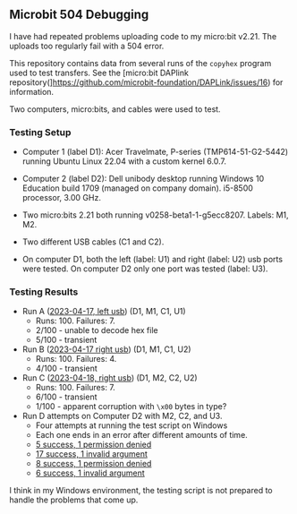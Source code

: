## Microbit 504 Debugging

I have had repeated problems uploading code to my micro:bit v2.21.
The uploads too regularly fail with a 504 error.

This repository contains data from several runs of the `copyhex`
program used to test transfers. See the [micro:bit DAPlink
repository(]https://github.com/microbit-foundation/DAPLink/issues/16)
for information.

Two computers, micro:bits, and cables were used to test.

### Testing Setup

* Computer 1 (label D1): Acer Travelmate, P-series (TMP614-51-G2-5442) running
  Ubuntu Linux 22.04 with a custom kernel 6.0.7.

* Computer 2 (label D2): Dell unibody desktop running Windows 10
  Education build 1709 (managed on company domain). i5-8500 processor, 3.00 GHz.

* Two micro:bits 2.21 both running v0258-beta1-1-g5ecc8207. Labels:
  M1, M2.

* Two different USB cables (C1 and C2).

* On computer D1, both the left (label: U1) and right (label: U2)
  usb ports were tested. On computer D2 only one port was tested
  (label: U3).


### Testing Results


* Run A ([2023-04-17, left usb](serial_output_left_usb_port_D1M1C1U1)) (D1, M1, C1, U1)
    + Runs: 100. Failures: 7.
    + 2/100 - unable to decode hex file
    + 5/100 - transient
* Run B ([2023-04-17 right usb](serial_output_right_usb_D1M2C2U2)) (D1, M1, C1, U2)
    + Runs: 100. Failures: 4.
    + 4/100 - transient
* Run C ([2023-04-18, right usb](serial_output_right_usb_port_D1M1C1U2)) (D1, M2, C2, U2)
    + Runs: 100. Failures: 7.
    + 6/100 - transient
    + 1/100 - apparent corruption with `\x00` bytes in type?
* Run D attempts on Computer D2 with M2, C2, and U3.
    + Four attempts at running the test script on Windows
    + Each one ends in an error after different amounts of time.
    * [5 success, 1 permission
      denied](serial_output_desktop_01_D2M2C2U3/script_output_with_error.txt)
    * [17 success, 1 invalid
      argument](serial_output_desktop_02_D2M2C2U3/script_output_with_error.txt)
    * [8 success, 1 permission
      denied](serial_output_desktop_03_D2M2C2U3/script_output_with_error.txt)
    * [6 success, 1 invalid
      argument](serial_output_desktop_04_D2M2C2U3/script_output_with_error.txt)

I think in my Windows environment, the testing script is not prepared
to handle the problems that come up.
